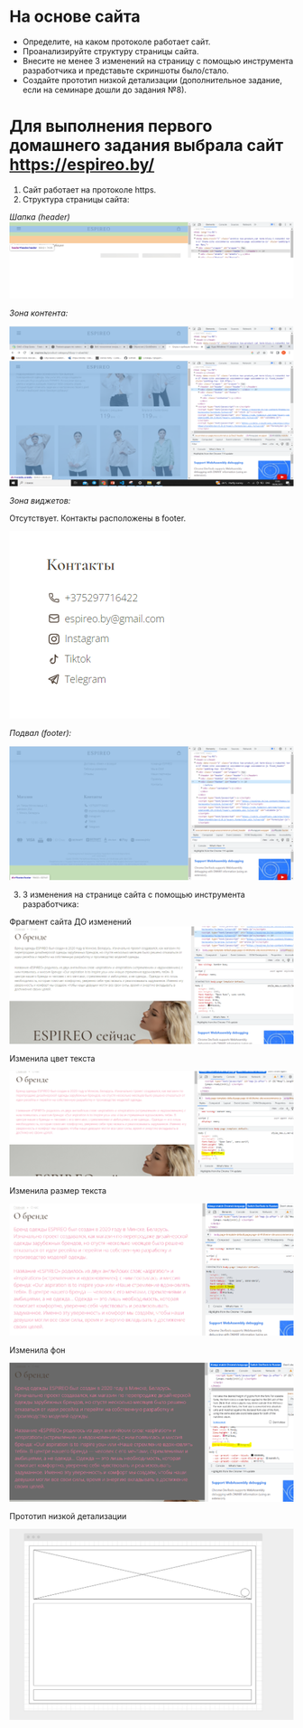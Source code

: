 # **На основе сайта**
- Определите, на каком протоколе работает сайт.
- Проанализируйте структуру страницы сайта.
- Внесите не менее 3 изменений на страницу с помощью инструмента разработчика и представьте скриншоты было/стало.
- Создайте прототип низкой детализации (дополнительное задание, если на семинаре дошли до задания №8).

# Для выполнения первого домашнего задания выбрала сайт https://espireo.by/

1. Сайт работает на протоколе https.
2. Структура страницы сайта:

*Шапка (header)*
![](Header.PNG)

*Зона контента:*

![](Content.PNG) 

*Зона виджетов:*

Отсутствует. Контакты расположены в footer.

![](widget.PNG)

*Подвал (footer):*

![](Footer.PNG)

3. 3 изменения на странице сайта с помощью инструмента разработчика:

Фрагмент сайта ДО изменений
![](BYLO.PNG)

Изменила цвет текста

![](color.PNG)

Изменила размер текста

![](size.PNG)

Изменила фон 

![](background.PNG)

Прототип низкой детализации 

![](prototipe.png)





